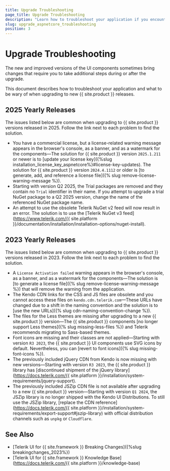 ```yaml
---
title: Upgrade Troubleshooting
page_title: Upgrade Troubleshooting
description: "Learn how to troubleshoot your application if you encounter any issues when upgrading to new {{ site.product }} versions."
slug: upgrade_aspnetcore_troubleshooting
position: 3
---
```


# Upgrade Troubleshooting

The new and improved versions of the UI components sometimes bring changes that require you to take additional steps during or after the upgrade.

This document describes how to troubleshoot your application and what to be wary of when upgrading to new {{ site.product }} releases.

## 2025 Yearly Releases

The issues listed below are common when upgrading to {{ site.product }} versions released in 2025. Follow the link next to each problem to find the solution.

* You have a commercial license, but a license-related warning message appears in the browser's console, as a banner, and as a watermark for the components&mdash;The solution for {{ site.product }} version `2025.1.211` or newer is to [update your license key]({%slug installation_license_key_aspnetcore%}#license-key-updates). The solution for {{ site.product }} version `2024.4.1112` or older is [to generate, add, and reference a license file]({% slug remove-license-warning-message %}).
* Starting with version Q2 2025, the Trial packages are removed and they contain no `Trial` identifier in their name. If you attempt to upgrade a trial NuGet package to a Q2 2025 version, change the name of the referenced NuGet package name.  
* An attempt to use the obsolete Telerik NuGet v2 feed will now result in an error. The solution is to use the [Telerik NuGet v3 feed](https://www.telerik.com/{{ site.platform }}/documentation/installation/installation-options/nuget-install).

## 2023 Yearly Releases

The issues listed below are common when upgrading to {{ site.product }} versions released in 2023. Follow the link next to each problem to find the solution.

* A `License Activation failed` warning appears in the browser's console, as a banner, and as a watermark for the components—The solution is [to generate a license file]({% slug remove-license-warning-message %}) that will remove the warning from the application.
* The Kendo CDN links for the CSS and JS files are obsolete and you cannot access these files on `kendo.cdn.telerik.com`—These URLs have changed due to a shift in the naming convention and the solution is to [use the new URLs]({% slug cdn-naming-convention-change %}).
* The files for the Less themes are missing after upgrading to a new {{ site.product }} version&mdash;The {{ site.product }} components [no longer support Less themes]({% slug missing-less-files %}) and Telerik recommends migrating to Sass-based themes.
* Font icons are missing and their classes are not applied—Starting with version `R3 2023`, the {{ site.product }} UI components use SVG icons by default. Nevertheless, you can [revert to font icons]({% slug missing-font-icons %}).
* The previously included jQuery CDN from Kendo is now missing with new versions&mdash;Starting with version `R3 2023`, the {{ site.product }} library has [discontinued shipment of the jQuery library](https://docs.telerik.com/{{ site.platform }}/installation/system-requirements/jquery-support).
* The previously included JSZip CDN file is not available after upgrading to a new {{ site.product }} version&mdash;Starting with version `Q1 2024`, the JSZip library is no longer shipped with the Kendo UI Distributions. To still use the JSZip library, [replace the CDN reference](https://docs.telerik.com/{{ site.platform }}/installation/system-requirements/export-support#jszip-library) with official distribution channels such as `unpkg` or `Cloudflare`.

## See Also

* [Telerik UI for {{ site.framework }} Breaking Changes]({%slug breakingchanges_2023%})
* [Telerik UI for {{ site.framework }} Knowledge Base](https://docs.telerik.com/{{ site.platform }}/knowledge-base)